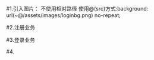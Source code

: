 #1.引入图片：
   不使用相对路径
   使用@(src)方式:background: url(~@/assets/images/loginbg.png) no-repeat;

#2.注册业务

#3.登录业务

#4.